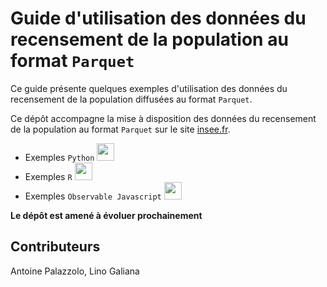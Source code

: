 #  Guide d'utilisation des données du recensement de la population au format `Parquet`

Ce guide présente quelques exemples d'utilisation des données du 
recensement de la population diffusées au format `Parquet`. 

Ce dépôt accompagne la mise à disposition des données
du recensement de la population au format `Parquet`
sur le site [insee.fr](https://www.insee.fr/fr/statistiques/7706119?sommaire=7637890).

- Exemples `Python` <img height="28" width="28" src="https://cdn.simpleicons.org/python/00ccff99" />
- Exemples `R` <img height="28" width="28" src="https://cdn.simpleicons.org/r/00ccff99" />
- Exemples `Observable Javascript` <img height="28" width="28" src="https://cdn.simpleicons.org/javascript/00ccff99" />

__Le dépôt est amené à évoluer prochainement__

## Contributeurs

Antoine Palazzolo, Lino Galiana
